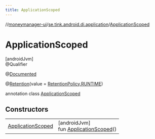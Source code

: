 ```yaml
---
title: ApplicationScoped
---
```

//[moneymanager-ui](../../../index.html)/[se.tink.android.di.application](../index.html)/[ApplicationScoped](index.html)



# ApplicationScoped



[androidJvm]\
@Qualifier



@[Documented](https://developer.android.com/reference/kotlin/java/lang/annotation/Documented.html)



@[Retention](https://developer.android.com/reference/kotlin/java/lang/annotation/Retention.html)(value = [RetentionPolicy.RUNTIME](https://developer.android.com/reference/kotlin/java/lang/annotation/RetentionPolicy.RUNTIME.html))



annotation class [ApplicationScoped](index.html)



## Constructors


| | |
|---|---|
| [ApplicationScoped](-application-scoped.html) | [androidJvm]<br>fun [ApplicationScoped](-application-scoped.html)() |


